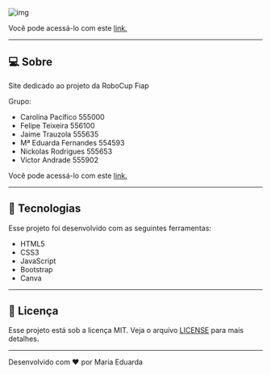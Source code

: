 ![img](**)

Você pode acessá-lo com este [link.](https://d-araujof.github.io/Guido/)

---

## **💻 Sobre**

Site dedicado ao projeto da RoboCup Fiap

Grupo:

- Carolina Pacífico 555000
- Felipe Teixeira 556100
- Jaime Trauzola 555635
- Mª Eduarda Fernandes 554593
- Nickolas Rodrigues 555653
- Victor Andrade 555902

Você pode acessá-lo com este [link.](https://d-araujof.github.io/Guido/)

---

## **🚀 Tecnologias**

Esse projeto foi desenvolvido com as seguintes ferramentas:

- HTML5
- CSS3
- JavaScript
- Bootstrap
- Canva

---

## **📝 Licença**

Esse projeto está sob a licença MIT. Veja o arquivo [LICENSE](https://github.com/birobirobiro/nlw-heat-origin-v2/blob/main/.github/LICENSE.md) para mais detalhes.

---

Desenvolvido com ❤️ por Maria Eduarda
